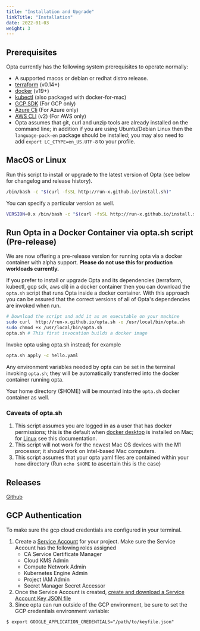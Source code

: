 ```yaml
---
title: "Installation and Upgrade"
linkTitle: "Installation"
date: 2022-01-03
weight: 3
---
```


## Prerequisites

Opta currently has the following system prerequisites to operate normally:

- A supported macos or debian or redhat distro release.
- [terraform](https://www.terraform.io/downloads.html) (v0.14+)
- [docker](https://docker.com/products/docker-desktop) (v19+)
- [kubectl](https://kubernetes.io/docs/tasks/tools/install-kubectl/) (also packaged with
  docker-for-mac)
- [GCP SDK](https://cloud.google.com/sdk/docs/install) (For GCP only)
- [Azure Cli](https://docs.microsoft.com/en-us/cli/azure/install-azure-cli) (For Azure only)
- [AWS CLI](https://docs.aws.amazon.com/cli/latest/userguide/cli-chap-install.html) (v2) (For AWS only)
- Opta assumes that git, curl and unzip tools are already installed on the command line; in addition if you are using Ubuntu/Debian Linux then the `language-pack-en` package should be installed; you may also need to add `export LC_CTYPE=en_US.UTF-8` to your profile. 

## MacOS or Linux

Run this script to install or upgrade to the latest version of Opta (see below for changelog
and release history).

```bash
/bin/bash -c "$(curl -fsSL http://run-x.github.io/install.sh)"
```

You can specify a particular version as well.

```bash
VERSION=0.x /bin/bash -c "$(curl -fsSL http://run-x.github.io/install.sh)"
```

## Run Opta in a Docker Container via opta.sh script (Pre-release)

We are now offering a pre-release version for running opta via a docker container with alpha support. __Please do not use this for production workloads currently.__

If you prefer to install or upgrade Opta and its dependencies (terraform, kubectl, gcp sdk, aws cli) in a docker container then you can 
download the `opta.sh` script that runs Opta inside a docker container. With this approach you can be assured that the correct
versions of all of Opta's dependencies are invoked when run.

```bash
# Download the script and add it as an executable on your machine
sudo curl  http://run-x.github.io/opta.sh -o /usr/local/bin/opta.sh
sudo chmod +x /usr/local/bin/opta.sh
opta.sh # This first invocation builds a docker image
```

Invoke opta using opta.sh instead; for example

```bash
opta.sh apply -c hello.yaml

```

Any environment variables needed by opta can be set in the terminal invoking `opta.sh`; they will be automatically transferred into the docker container running opta.

Your home directory ($HOME) will be mounted into the `opta.sh` docker container as well.

### Caveats of opta.sh
  1. This script assumes you are logged in as a user that has docker permissions; this is the default when [docker desktop](https://docs.docker.com/desktop/mac/install/) is installed on Mac; for [Linux](https://docs.docker.com/engine/install/linux-postinstall/) see this documentation. 
  2. This script will not work for the newest Mac OS devices with the M1 processor; it should work on Intel-based Mac computers.
  3. This script assumes that your opta yaml files are contained within your `home` directory (Run `echo $HOME` to ascertain this is the case)
   

## Releases

[Github](https://github.com/run-x/opta/releases)


## GCP Authentication
To make sure the gcp cloud credentials are configured in your terminal. 
1. Create a [Service Account](https://cloud.google.com/iam/docs/creating-managing-service-accounts#creating) for your project. Make sure the Service Account has the following roles assigned
    - CA Service Certificate Manager
    - Cloud KMS Admin
    - Compute Network Admin
    - Kubernetes Engine Admin
    - Project IAM Admin
    - Secret Manager Secret Accessor
3. Once the Service Account is created, [create and download a Service Account Key JSON file](https://cloud.google.com/iam/docs/creating-managing-service-account-keys)
4. Since opta can run outside of the GCP environment, be sure to set the GCP credentials environment variable:
```shell
$ export GOOGLE_APPLICATION_CREDENTIALS="/path/to/keyfile.json"
```

